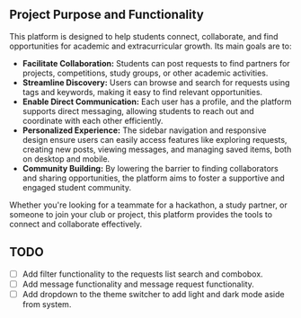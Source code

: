 ## Project Purpose and Functionality

This platform is designed to help students connect, collaborate, and find opportunities for academic and extracurricular growth. Its main goals are to:

- **Facilitate Collaboration:** Students can post requests to find partners for projects, competitions, study groups, or other academic activities.
- **Streamline Discovery:** Users can browse and search for requests using tags and keywords, making it easy to find relevant opportunities.
- **Enable Direct Communication:** Each user has a profile, and the platform supports direct messaging, allowing students to reach out and coordinate with each other efficiently.
- **Personalized Experience:** The sidebar navigation and responsive design ensure users can easily access features like exploring requests, creating new posts, viewing messages, and managing saved items, both on desktop and mobile.
- **Community Building:** By lowering the barrier to finding collaborators and sharing opportunities, the platform aims to foster a supportive and engaged student community.

Whether you're looking for a teammate for a hackathon, a study partner, or someone to join your club or project, this platform provides the tools to connect and collaborate effectively.

## TODO

- [ ] Add filter functionality to the requests list search and combobox.
- [ ] Add message functionality and message request functionality.
- [ ] Add dropdown to the theme switcher to add light and dark mode aside from system.
